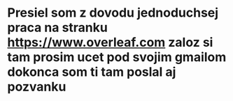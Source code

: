 # Presiel som z dovodu jednoduchsej praca na stranku https://www.overleaf.com zaloz si tam prosim ucet pod svojim gmailom dokonca som ti tam poslal aj pozvanku